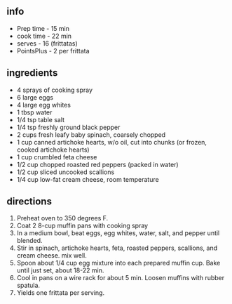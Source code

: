 ## info

* Prep time - 15 min
* cook time - 22 min
* serves - 16 (frittatas)
* PointsPlus - 2 per frittata

## ingredients

* 4 sprays of cooking spray
* 6 large eggs
* 4 large egg whites
* 1 tbsp water
* 1/4 tsp table salt
* 1/4 tsp freshly ground black pepper
* 2 cups fresh leafy baby spinach, coarsely chopped
* 1 cup canned artichoke hearts, w/o oil, cut into chunks (or frozen, cooked artichoke hearts)
* 1 cup crumbled feta cheese
* 1/2 cup chopped roasted red peppers (packed in water)
* 1/2 cup sliced uncooked scallions
* 1/4 cup low-fat cream cheese, room temperature

## directions

1. Preheat oven to 350 degrees F.
2. Coat 2 8-cup muffin pans with cooking spray
3. In a medium bowl, beat eggs, egg whites, water, salt, and pepper until blended.
4. Stir in spinach, artichoke hearts, feta, roasted peppers, scallions, and cream cheese. mix well.
5. Spoon about 1/4 cup egg mixture into each prepared muffin cup. Bake until just set, about 18-22 min. 
6. Cool in pans on a wire rack for about 5 min. Loosen muffins with rubber spatula.
7. Yields one frittata per serving.